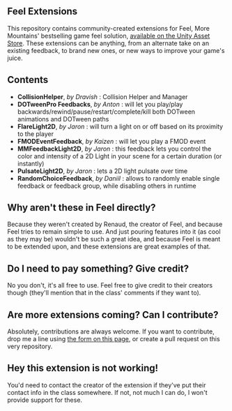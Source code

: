 ## Feel Extensions
This repository contains community-created extensions for Feel, More Mountains' bestselling game feel solution, [available on the Unity Asset Store](http://u3d.as/2acD?aid=1011lKhG). These extensions can be anything, from an alternate take on an existing feedback, to brand new ones, or new ways to improve your game's juice.

## Contents
* **CollisionHelper**, _by Dravish_ : Collision Helper and Manager
* **DOTweenPro Feedbacks**, _by Anton_ : will let you play/play backwards/rewind/pause/restart/complete/kill both DOTween animations and DOTween paths
* **FlareLight2D**, _by Jaron_ : will turn a light on or off based on its proximity to the player
* **FMODEventFeedback**, _by Kaizen_ : will let you play a FMOD event
* **MMFeedbackLight2D**, _by Jaron_ : this feedback lets you control the color and intensity of a 2D Light in your scene for a certain duration (or instantly)
* **PulsateLight2D**, _by Jaron_ : lets a 2D light pulsate over time
* **RandomChoiceFeedback**, _by Daniil_ : allows to randomly enable single feedback or feedback group, while disabling others in runtime

## Why aren't these in Feel directly?
Because they weren't created by Renaud, the creator of Feel, and because Feel tries to remain simple to use. And just pouring features into it (as cool as they may be) wouldn't be such a great idea, and because Feel is meant to be extended upon, and these extensions are great examples of that.

## Do I need to pay something? Give credit?
No you don't, it's all free to use. Feel free to give credit to their creators though (they'll mention that in the class' comments if they want to).

## Are more extensions coming? Can I contribute?
Absolutely, contributions are always welcome. If you want to contribute, drop me a line using [the form on this page](https://feel.moremountains.com/feel-contact), or create a pull request on this very repository.

## Hey this extension is not working!
You'd need to contact the creator of the extension if they've put their contact info in the class somewhere. If not, not much I can do, I won't provide support for these.
